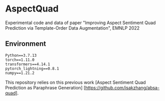 # AspectQuad
Experimental code and data of paper "Improving Aspect Sentiment Quad Prediction via Template-Order Data Augmentation", EMNLP 2022

## Environment
    Python==3.7.13
    torch==1.11.0
    transformers==4.14.1
    pytorch_lightning==0.8.1
    numpy==1.21.2

This repository relies on this previous work [Aspect Sentiment Quad Prediction as Paraphrase Generation] [https://github.com/isakzhang/absa-quad].